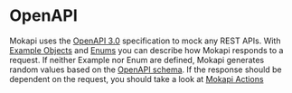 # OpenAPI

Mokapi uses the [OpenAPI 3.0](https://swagger.io/docs/specification/about/) specification
to mock any REST APIs. With [Example Objects](https://swagger.io/docs/specification/adding-examples/)
and [Enums](https://swagger.io/docs/specification/data-models/enums/) you can describe how
Mokapi responds to a request. If neither Example nor Enum are defined, Mokapi generates
random values based on the [OpenAPI schema](https://swagger.io/docs/specification/data-models/).
If the response should be dependent on the request, you should take a look at [Mokapi Actions](#/docs/actions/intro)

